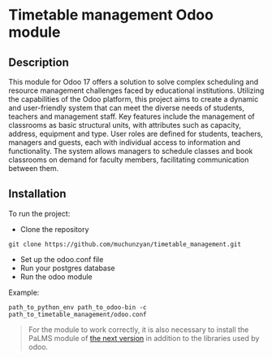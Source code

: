 # Timetable management Odoo module

## Description
This module for Odoo 17 offers a solution to solve complex scheduling and resource management challenges faced by educational institutions. Utilizing the capabilities of the Odoo platform, this project aims to create a dynamic and user-friendly system that can meet the diverse needs of students, teachers and management staff. Key features include the management of classrooms as basic structural units, with attributes such as capacity, address, equipment and type. User roles are defined for students, teachers, managers and guests, each with individual access to information and functionality. The system allows managers to schedule classes and book classrooms on demand for faculty members, facilitating communication between them. 

## Installation
To run the project:
- Clone the repository
```commandline
git clone https://github.com/muchunzyan/timetable_management.git
```
- Set up the odoo.conf file
- Run your postgres database
- Run the odoo module

Example:
```commandline
path_to_python_env path_to_odoo-bin -c path_to_timetable_management/odoo.conf
```

> For the module to work correctly, it is also necessary to install the PaLMS module of [the next version](https://github.com/sefasenlik/PaLMS/commit/ad86212f54d75207cb923ec55b4899f937663f76) in addition to the libraries used by odoo.
